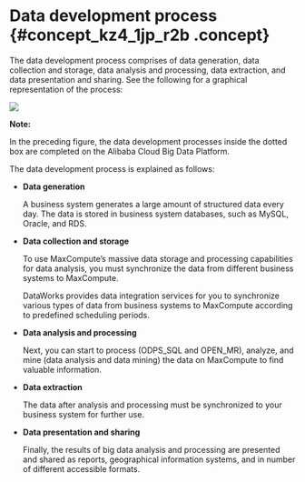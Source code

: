 # Data development process {#concept_kz4_1jp_r2b .concept}

The data development process comprises of data generation, data collection and storage, data analysis and processing, data extraction, and data presentation and sharing. See the following for a graphical representation of the process:

![](http://static-aliyun-doc.oss-cn-hangzhou.aliyuncs.com/assets/img/16170/15389843558922_en-US.png)

**Note:** 

In the preceding figure, the data development processes inside the dotted box are completed on the Alibaba Cloud Big Data Platform.

The data development process is explained as follows:

-   **Data generation**

    A business system generates a large amount of structured data every day. The data is stored in business system databases, such as MySQL, Oracle, and RDS.

-   **Data collection and storage**

    To use MaxCompute’s massive data storage and processing capabilities for data analysis, you must synchronize the data from different business systems to MaxCompute.

    DataWorks provides data integration services for you to synchronize various types of data from business systems to MaxCompute according to predefined scheduling periods.

-   **Data analysis and processing**

    Next, you can start to process \(ODPS\_SQL and OPEN\_MR\), analyze, and mine \(data analysis and data mining\) the data on MaxCompute to find valuable information.

-   **Data extraction**

    The data after analysis and processing must be synchronized to your business system for further use.

-   **Data presentation and sharing**

    Finally, the results of big data analysis and processing are presented and shared as reports, geographical information systems, and in number of different accessible formats.


